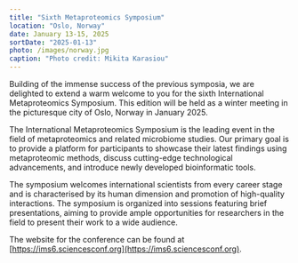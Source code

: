 ```yaml
---
title: "Sixth Metaproteomics Symposium"
location: "Oslo, Norway"
date: January 13-15, 2025
sortDate: "2025-01-13"
photo: /images/norway.jpg
caption: "Photo credit: Mikita Karasiou"
---
```


Building of the immense success of the previous symposia, we are delighted to extend a warm welcome to you for the sixth International Metaproteomics Symposium. This edition will be held as a winter meeting in the picturesque city of Oslo, Norway in January 2025.
 
The International Metaproteomics Symposium is the leading event in the field of metaproteomics and related microbiome studies. Our primary goal is to provide a platform for participants to showcase their latest findings using metaproteomic methods, discuss cutting-edge technological advancements, and introduce newly developed bioinformatic tools.
 
The symposium welcomes international scientists from every career stage and is characterised by its human dimension and promotion of high-quality interactions. The symposium is organized into sessions featuring brief presentations, aiming to provide ample opportunities for researchers in the field to present their work to a wide audience.
 
The website for the conference can be found at [https://ims6.sciencesconf.org](https://ims6.sciencesconf.org).
